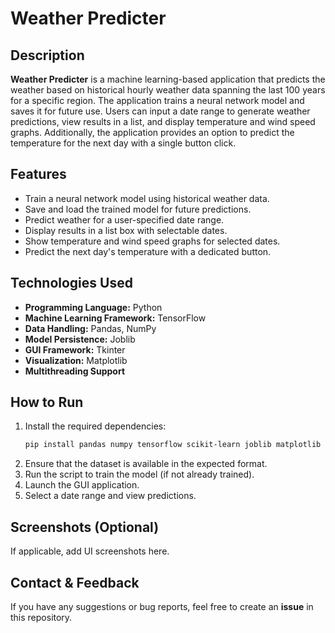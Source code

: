 # Weather Predicter

## Description
**Weather Predicter** is a machine learning-based application that predicts the weather based on historical hourly weather data spanning the last 100 years for a specific region. The application trains a neural network model and saves it for future use. Users can input a date range to generate weather predictions, view results in a list, and display temperature and wind speed graphs. Additionally, the application provides an option to predict the temperature for the next day with a single button click.

## Features
- Train a neural network model using historical weather data.
- Save and load the trained model for future predictions.
- Predict weather for a user-specified date range.
- Display results in a list box with selectable dates.
- Show temperature and wind speed graphs for selected dates.
- Predict the next day's temperature with a dedicated button.

## Technologies Used
- **Programming Language:** Python
- **Machine Learning Framework:** TensorFlow
- **Data Handling:** Pandas, NumPy
- **Model Persistence:** Joblib
- **GUI Framework:** Tkinter
- **Visualization:** Matplotlib
- **Multithreading Support**


## How to Run
1. Install the required dependencies:
   ```sh
   pip install pandas numpy tensorflow scikit-learn joblib matplotlib
   ```
2. Ensure that the dataset is available in the expected format.
3. Run the script to train the model (if not already trained).
4. Launch the GUI application.
5. Select a date range and view predictions.

## Screenshots (Optional)
If applicable, add UI screenshots here.

## Contact & Feedback
If you have any suggestions or bug reports, feel free to create an **issue** in this repository.

